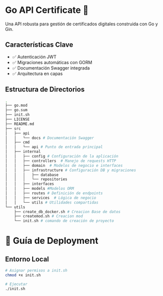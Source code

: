 # Go API Certificate 🚀
Una API robusta para gestión de certificados digitales construida con Go y Gin.

## Características Clave
- ✅ Autenticación JWT
- ✅ Migraciones automáticas con GORM
- ✅ Documentación Swagger integrada
- ✅ Arquitectura en capas

## Estructura de Directorios

````bash
.
├── go.mod
├── go.sum
├── init.sh
├── LICENSE
├── README.md
├── src
│   ├── api
│   │   └── docs # Documentación Swagger
│   ├── cmd
│   │   └── api # Punto de entrada principal
│   ├── internal 
│   │   ├── config # Configuración de la aplicación
│   │   ├── controllers  # Manejo de requests HTTP
│   │   ├── domain  # Modelos de negocio e interfaces
│   │   ├── infrastructure # Configuración DB y migraciones
│   │   │   ├── database
│   │   │   └── repositories
│   │   ├── interfaces
│   │   ├── models #Modelos ORM
│   │   ├── routes # Definición de endpoints
│   │   ├── services  # Lógica de negocio
│   │   └── utils # Utilidades compartidas
└── utils
    ├── create_db_docker.sh # Creacion Base de datos
    ├── createmod.sh # Creacion mod
    └── init.sh # comando de creación de proyecto
````

# 🚀 Guía de Deployment

## Entorno Local

```bash
# Asignar permisos a init.sh
chmod +x init.sh

# Ejecutar
./init.sh
````
